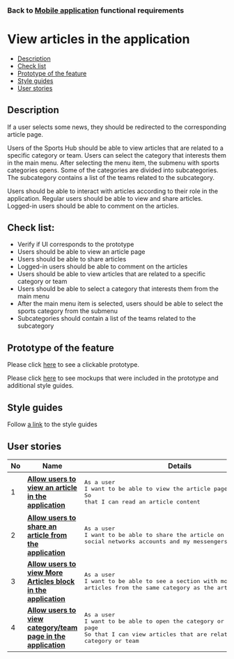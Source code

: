 ### Back to [Mobile application](/sports_hub_portal/mobile_application_features/mobile_application_features_list/) functional requirements

# View articles in the application

- [Description](#description)
- [Check list](#check-list)
- [Prototype of the feature](#prototype-of-the-feature)
- [Style guides](#style-guides)
- [User stories](#user-stories)

## Description

If a user selects some news, they should be redirected to the corresponding article page.

Users of the Sports Hub should be able to view articles that are related to a specific category or team. Users can select the category that interests them in the main menu. After selecting the menu item, the submenu with sports categories opens. Some of the categories are divided into subcategories. The subcategory contains a list of the teams related to the subcategory.

Users should be able to interact with articles according to their role in the application. Regular users should be able to view and share articles. Logged-in users should be able to comment on the articles.

## Check list:

  - Verify if UI corresponds to the prototype
  - Users should be able to view an article page
  - Users should be able to share articles
  - Logged-in users should be able to comment on the articles
  - Users should be able to view articles that are related to a specific category or team
  - Users should be able to select a category that interests them from the main menu
  - After the main menu item is selected, users should be able to select the sports category from the submenu
  - Subcategories should contain a list of the teams related to the subcategory

## Prototype of the feature

Please click [here](https://www.figma.com/proto/JVDTph8VY9Ye7kz8BTDxhJ/1-Sports-Hub-General-Prototype?page-id=0%3A5852&node-id=0%3A7481&viewport=-1637%2C-969%2C0.37520089745521545&scaling=scale-down) to see a clickable prototype.

Please click [here](https://www.figma.com/file/egXgh8BYD7Xaa0JeMNhv9R/Manage-advertisements?node-id=0%3A1075) to see mockups that were included in the prototype and additional style guides.

## Style guides

Follow [a link](https://www.figma.com/proto/0zkkf5WC77OSpvyD6YXpFE/Style-guides?page-id=0%3A1&node-id=19%3A5368&viewport=266%2C48%2C0.54&scaling=min-zoom&starting-point-node-id=19%3A5368) to the style guides

## User stories

No           |      Name     |   Details
------------ | ------------- | -------------
1 |[**Allow users to view an article in the application**](/sports_hub_portal/mobile_application_features/articles_view/user_stories/view_an_article)|<pre>As a user<br>I want to be able to view the article page<br>So that I can read an article content</pre>
2 |[**Allow users to share an article from the application**](/sports_hub_portal/mobile_application_features/articles_view/user_stories/sharing_an_article)|<pre>As a user<br>I want to be able to share the article on my social networks accounts and my messengers</pre>
3 |[**Allow users to view More Articles block in the application**](/sports_hub_portal/mobile_application_features/articles_view/user_stories/more_articles_block)|<pre>As a user<br>I want to be able to see a section with more articles from the same category as the article I view</pre>
4 |[**Allow users to view category/team page in the application**](/sports_hub_portal/mobile_application_features/articles_view/user_stories/league_and_team_page)|<pre>As a user<br>I want to be able to open the category or team page<br>So that I can view articles that are related to selected category or team</pre>
